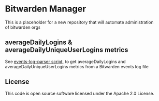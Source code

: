 # Bitwarden Manager

This is a placeholder for a new repository that will automate administration of bitwarden orgs

## averageDailyLogins & averageDailyUniqueUserLogins metrics

See [events-log-parser script](scripts/events-log-parser/README.md), to get averageDailyLogins and 
averageDailyUniqueUserLogins metrics from a Bitwarden events log file

## License

This code is open source software licensed under the Apache 2.0 License.
